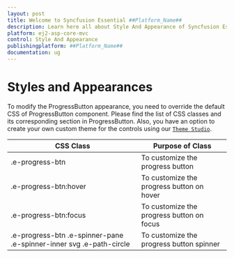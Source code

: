 ```yaml
---
layout: post
title: Welcome to Syncfusion Essential ##Platform_Name##
description: Learn here all about Style And Appearance of Syncfusion Essential ##Platform_Name## widgets based on HTML5 and jQuery.
platform: ej2-asp-core-mvc
control: Style And Appearance
publishingplatform: ##Platform_Name##
documentation: ug
---
```



# Styles and Appearances

To modify the ProgressButton appearance, you need to override the default CSS of ProgressButton component. Please find the list of CSS classes and its corresponding section in ProgressButton. Also, you have an option to create your own custom theme for the controls using our [`Theme Studio`](https://ej2.syncfusion.com/themestudio/?theme=material).

CSS Class | Purpose of Class
-----|-----
|.e-progress-btn|To customize the progress button
|.e-progress-btn:hover|To customize the progress button on hover
|.e-progress-btn:focus|To customize the progress button on focus
|.e-progress-btn .e-spinner-pane .e-spinner-inner svg .e-path-circle|To customize the progress button spinner